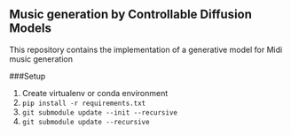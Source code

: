 ## Music generation by Controllable Diffusion Models

This repository contains the implementation of a generative model for Midi music generation

###Setup

1. Create virtualenv or conda environment
2. `pip install -r requirements.txt`
3. `git submodule update --init --recursive`
4. `git submodule update --recursive`

